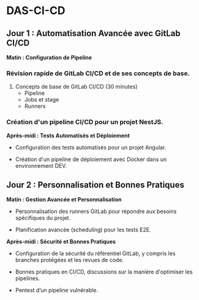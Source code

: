 # DAS-CI-CD

## Jour 1 : Automatisation Avancée avec GitLab CI/CD
**Matin : Configuration de Pipeline**

### Révision rapide de GitLab CI/CD et de ses concepts de base.
1. Concepts de base de GitLab CI/CD (30 minutes)
   - Pipeline
   - Jobs et stage
   - Runners

### Création d'un pipeline CI/CD pour un projet NestJS.
**Après-midi : Tests Automatisés et Déploiement**

- Configuration des tests automatisés pour un projet Angular.

- Création d'un pipeline de déploiement avec Docker dans un environnement DEV.

## Jour 2 : Personnalisation et Bonnes Pratiques
**Matin : Gestion Avancée et Personnalisation**

- Personnalisation des runners GitLab pour répondre aux besoins spécifiques du projet.

- Planification avancée (scheduling) pour les tests E2E.

**Après-midi : Sécurité et Bonnes Pratiques**

- Configuration de la sécurité du référentiel GitLab, y compris les branches protégées et les revues de code.

- Bonnes pratiques en CI/CD, discussions sur la manière d'optimiser les pipelines.

- Pentest d’un pipeline vulnérable.

